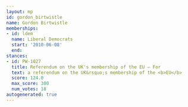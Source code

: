 ```yaml
---
layout: mp
id: gordon_birtwistle
name: Gordon Birtwistle
memberships:
- id: ldem
  name: Liberal Democrats
  start: '2010-06-08'
  end: 
stances:
- id: PW-1027
  title: Referendum on the UK's membership of the EU — For
  text: a referendum on the UK&rsquo;s membership of the <b>EU</b>
  score: 124.0
  max_score: 300
  num_votes: 18
autogenerated: true
---
```

